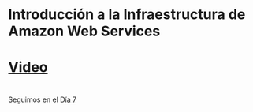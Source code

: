 
# Introducción a la Infraestructura de Amazon Web Services
#
#

# [Video](https://cdn.alumni.education/video/curso-de-aws-administrator/clase1/01-introduccionalaInfraestructuradeamazonwebservices-video1.mp4?Policy=eyJTdGF0ZW1lbnQiOlt7IlJlc291cmNlIjoiaHR0cHM6XC9cL2Nkbi5hbHVtbmkuZWR1Y2F0aW9uXC92aWRlb1wvY3Vyc28tZGUtYXdzLWFkbWluaXN0cmF0b3JcL2NsYXNlMVwvKiIsIkNvbmRpdGlvbiI6eyJEYXRlTGVzc1RoYW4iOnsiQVdTOkVwb2NoVGltZSI6MTY1NTE3OTE2Nn19fV19&Signature=fLjOCoP4CJAIn6fFhZAlquKEGvIjuZTMRpiZbp5LqHQjhvNffoN8yUXOv3YSBGX-yy8xVoqrK0PXe647Ipfe~ry~h-aZkLTxRceO17qB5MoilK5ZU6IekUhBv-mfS4Ay99p~su69O1uXf5lXtVt71wqPTL4q~38XZZXdfmvt9J9AXbyAOHQIDlAF3tEHK5MAYfbBn7cp5LWSOz6jg4rV5Xfs9yzhP0jiNOZfWySJlu0W5CaFFsq08Jt4qBCLGRhJ2PXOxFUYAo67lyu38o6HJKTMaYZidbAqzSOcTNxvEYgXPpzjPM4tTQhs92ksZnUVv1Whk0oLe2oIBWnF1sT7wQ__&Key-Pair-Id=APKAINGGJBELIJPKRKZQ)








#
#
#
#
#
Seguimos en el [Día 7](day07.md)
